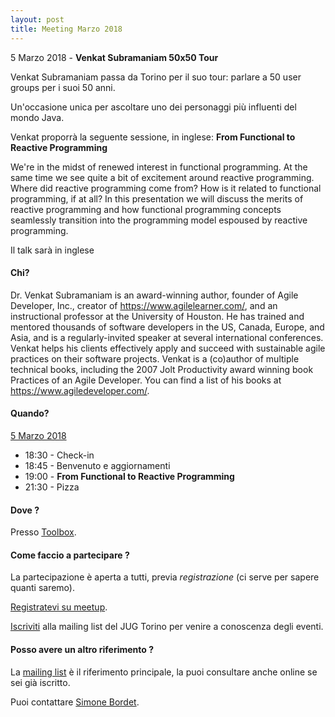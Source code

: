 ```yaml
---
layout: post
title: Meeting Marzo 2018
---
```


5 Marzo 2018 - **Venkat Subramaniam 50x50 Tour**

Venkat Subramaniam passa da Torino per il suo tour: parlare a 50 user groups per i suoi 50 anni.

Un'occasione unica per ascoltare uno dei personaggi più influenti del mondo Java.

Venkat proporrà la seguente sessione, in inglese: **From Functional to Reactive Programming**

We're in the midst of renewed interest in functional programming. At the same time we see quite a bit of excitement around reactive programming. Where did reactive programming come from? How is it related to functional programming, if at all? In this presentation we will discuss the merits of reactive programming and how functional programming concepts seamlessly transition into the programming model espoused by reactive programming.

Il talk sarà in inglese

#### Chi?

Dr. Venkat Subramaniam is an award-winning author, founder of Agile Developer, Inc., creator of https://www.agilelearner.com/, and an instructional professor at the University of Houston.
He has trained and mentored thousands of software developers in the US, Canada, Europe, and Asia, and is a regularly-invited speaker at several international conferences. Venkat helps his clients effectively apply and succeed with sustainable agile practices on their software projects.
Venkat is a (co)author of multiple technical books, including the 2007 Jolt Productivity award winning book Practices of an Agile Developer. You can find a list of his books at https://www.agiledeveloper.com/.

#### Quando?

<u>5 Marzo 2018</u>

* 18:30 - Check-in
* 18:45 - Benvenuto e aggiornamenti
* 19:00 - **From Functional to Reactive Programming**
* 21:30 - Pizza

#### Dove ?

Presso [Toolbox](/places/toolbox/).

#### Come faccio a partecipare ?

La partecipazione è aperta a tutti, previa *registrazione* (ci serve per sapere quanti saremo).

[Registratevi su meetup](https://www.meetup.com/JUGTorino/events/241361441/).

[Iscriviti](/subscribe/) alla mailing list del JUG Torino per venire a conoscenza degli eventi.

#### Posso avere un altro riferimento ?

La [mailing list](https://groups.yahoo.com/groups/it-torino-java-jug) è il riferimento principale,
la puoi consultare anche online se sei già iscritto.

Puoi contattare [Simone Bordet](/people/simonebordet/).

